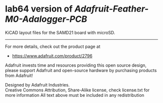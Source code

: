 # lab64 version of *Adafruit-Feather-M0-Adalogger-PCB*
KiCAD layout files for the SAMD21 board with microSD.

------
For more details, check out the product page at

  * https://www.adafruit.com/product/2796

Adafruit invests time and resources providing this open source design, 
please support Adafruit and open-source hardware by purchasing 
products from Adafruit!

Designed by Adafruit Industries.  
Creative Commons Attribution, Share-Alike license, check license.txt for more information
All text above must be included in any redistribution